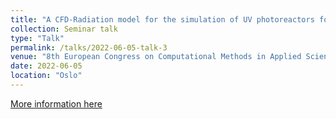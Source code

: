 ```yaml
---
title: "A CFD-Radiation model for the simulation of UV photoreactors for drinking water treatment"
collection: Seminar talk
type: "Talk"
permalink: /talks/2022-06-05-talk-3
venue: "8th European Congress on Computational Methods in Applied Sciences and Engineering"
date: 2022-06-05
location: "Oslo"
---
```

[More information here](https://www.eccomas2022.org/frontal/default.asp)
